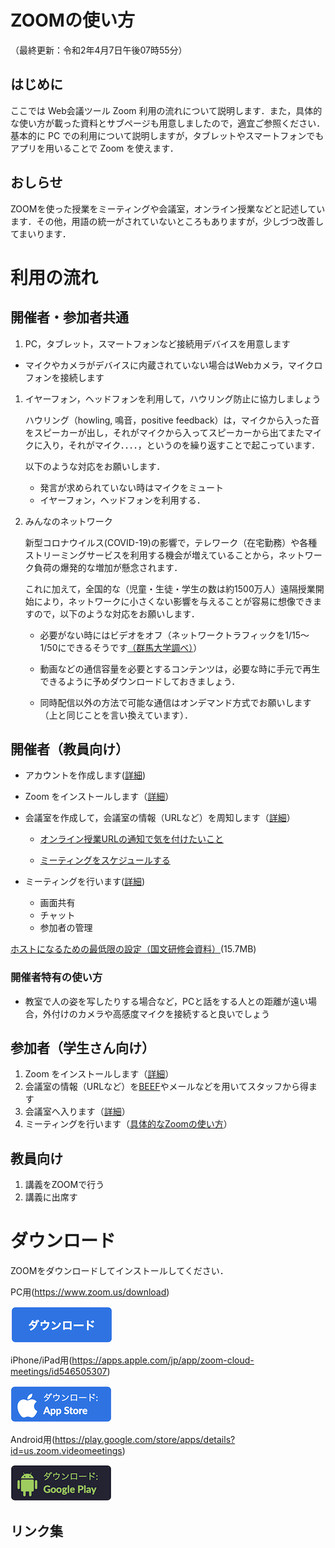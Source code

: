# ZOOMの使い方

（最終更新：令和2年4月7日午後07時55分）
## はじめに

ここでは Web会議ツール Zoom 利用の流れについて説明します．また，具体的な使い方が載った資料とサブページも用意しましたので，適宜ご参照ください．
基本的に PC での利用について説明しますが，タブレットやスマートフォンでもアプリを用いることで Zoom を使えます．

## おしらせ

ZOOMを使った授業をミーティングや会議室，オンライン授業などと記述しています．その他，用語の統一がされていないところもありますが，少しづつ改善してまいります．

# 利用の流れ

## 開催者・参加者共通

1. PC，タブレット，スマートフォンなど接続用デバイスを用意します
  - マイクやカメラがデバイスに内蔵されていない場合はWebカメラ，マイクロフォンを接続します

1. イヤーフォン，ヘッドフォンを利用して，ハウリング防止に協力しましょう

    ハウリング（howling, 鳴音，positive feedback）は，マイクから入った音をスピーカーが出し，それがマイクから入ってスピーカーから出てまたマイクに入り，それがマイク．．．．，というのを繰り返すことで起こっています．

      以下のような対応をお願いします．

      - 発言が求められていない時はマイクをミュート
      - イヤーフォン，ヘッドフォンを利用する．

1. みんなのネットワーク

    新型コロナウイルス(COVID-19)の影響で，テレワーク（在宅勤務）や各種ストリーミングサービスを利用する機会が増えていることから，ネットワーク負荷の爆発的な増加が懸念されます．

    これに加えて，全国的な（児童・生徒・学生の数は約1500万人）遠隔授業開始により，ネットワークに小さくない影響を与えることが容易に想像できますので，以下のような対応をお願いします．

    - 必要がない時にはビデオをオフ（ネットワークトラフィックを1/15〜1/50にできるそうです[（群馬大学調べ）](https://www.nii.ac.jp/news/upload/20200403-6_Inoue.pdf)）

    - 動画などの通信容量を必要とするコンテンツは，必要な時に手元で再生できるように予めダウンロードしておきましょう．

    - 同時配信以外の方法で可能な通信はオンデマンド方式でお願いします（上と同じことを言い換えています）．



## 開催者（教員向け）

  - アカウントを作成します([詳細](account))

  - Zoom をインストールします（[詳細](install.pdf)）

  - 会議室を作成して，会議室の情報（URLなど）を周知します（[詳細](host.pdf)）

    - [オンライン授業URLの通知で気を付けたいこと](url_information)

    - [ミーティングをスケジュールする](schedule)

  - ミーティングを行います([詳細](how-to-use-host))

    - 画面共有
    - チャット
    - 参加者の管理

[ホストになるための最低限の設定（国文研修会資料）](FD_handout20200402_kiyomitsu46.pdf)(15.7MB)

### 開催者特有の使い方
- 教室で人の姿を写したりする場合など，PCと話をする人との距離が遠い場合，外付けのカメラや高感度マイクを接続すると良いでしょう

## 参加者（学生さん向け）
1. Zoom をインストールします（[詳細](install.pdf)）
2. 会議室の情報（URLなど）を[BEEF](https://beef.center.kobe-u.ac.jp/)やメールなどを用いてスタッフから得ます
3. 会議室へ入ります（[詳細](join)）
4. ミーティングを行います（[具体的なZoomの使い方](meeting)）

## 教員向け

1. 講義をZOOMで行う
2. 講義に出席す

# ダウンロード
ZOOMをダウンロードしてインストールしてください．

PC用(https://www.zoom.us/download)

[![PC 用](pc-download.png)](https://www.zoom.us/download)

iPhone/iPad用(https://apps.apple.com/jp/app/zoom-cloud-meetings/id546505307)

[![iOS](iPhone-download.png)](https://apps.apple.com/jp/app/zoom-cloud-meetings/id546505307)

Android用(https://play.google.com/store/apps/details?id=us.zoom.videomeetings)

[![Android](android-download.png)](https://play.google.com/store/apps/details?id=us.zoom.videomeetings)


## リンク集
